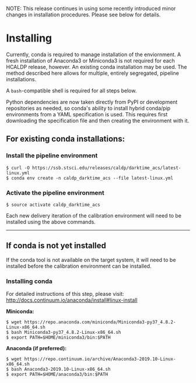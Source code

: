 NOTE: This release continues in using some recently introduced minor changes in installation
procedures. Please see below for details.

# Installing

Currently, conda is required to manage installation of the enviornment. A fresh
installation of Anaconda3 or Miniconda3 is not required for each HCALDP release,
however.  An existing conda installation may be used. The method described here
allows for multiple, entirely segregated, pipeline installations.

A `bash`-compatible shell is required for all steps below.

Python dependencies are now taken directly from PyPI or development repositories as
needed, so conda's ability to install hybrid conda/pip environments from a YAML
specification is used. This requires first downloading the specification file
and then creating the environment with it.

## For existing conda installations:

### Install the pipeline environment

```
$ curl -O https://ssb.stsci.edu/releases/caldp/darktime_acs/latest-linux.yml
$ conda env create -n caldp_darktime_acs --file latest-linux.yml
```


### Activate the pipeline environment

```
$ source activate caldp_darktime_acs
```

Each new delivery iteration of the calibration environment will need to be
installed using the above commands.

------

## If conda is not yet installed

If the conda tool is not available on the target system, it will need to be
installed before the calibration environment can be installed.

### Installing conda

For detailed instructions of this step, please visit: http://docs.continuum.io/anaconda/install#linux-install

**Miniconda:**

```
$ wget https://repo.anaconda.com/miniconda/Miniconda3-py37_4.8.2-Linux-x86_64.sh
$ bash Miniconda3-py37_4.8.2-Linux-x86_64.sh
$ export PATH=$HOME/miniconda3/bin:$PATH
```

**Anaconda (if preferred):**

```
$ wget https://repo.continuum.io/archive/Anaconda3-2019.10-Linux-x86_64.sh
$ bash Anaconda3-2019.10-Linux-x86_64.sh
$ export PATH=$HOME/anaconda3/bin:$PATH
```

